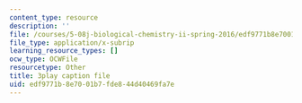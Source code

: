 ```yaml
---
content_type: resource
description: ''
file: /courses/5-08j-biological-chemistry-ii-spring-2016/edf9771b8e7001b7fde844d40469fa7e_Jn-Bkwf77SQ.srt
file_type: application/x-subrip
learning_resource_types: []
ocw_type: OCWFile
resourcetype: Other
title: 3play caption file
uid: edf9771b-8e70-01b7-fde8-44d40469fa7e
---
```

